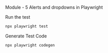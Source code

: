 Module - 5 Alerts and dropdowns in Playwright

Run the test

```bash
npx playwright test
```

Generate Test Code

```bash
npx playwright codegen
```
